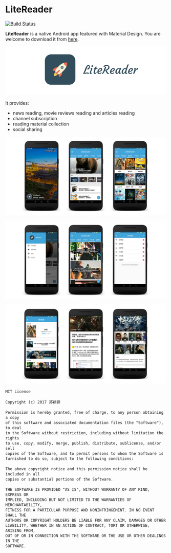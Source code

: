 # LiteReader

[![Build Status](https://travis-ci.org/Mindjet/LiteReader.svg?branch=master)](https://travis-ci.org/Mindjet/LiteReader)

**LiteReader** is a native Android app featured with Material Design. You are welcome to download it from [here](https://www.pgyer.com/FQ75).

![](art/github-icon.png)

It provides:

* news reading, movie reviews reading and articles reading
* channel subscription
* reading material collection
* social sharing

![](art/github-display-1.png)

![](art/github-display-2.png)

![](art/github-display-3.png)


```
MIT License

Copyright (c) 2017 郑颖铎

Permission is hereby granted, free of charge, to any person obtaining a copy
of this software and associated documentation files (the "Software"), to deal
in the Software without restriction, including without limitation the rights
to use, copy, modify, merge, publish, distribute, sublicense, and/or sell
copies of the Software, and to permit persons to whom the Software is
furnished to do so, subject to the following conditions:

The above copyright notice and this permission notice shall be included in all
copies or substantial portions of the Software.

THE SOFTWARE IS PROVIDED "AS IS", WITHOUT WARRANTY OF ANY KIND, EXPRESS OR
IMPLIED, INCLUDING BUT NOT LIMITED TO THE WARRANTIES OF MERCHANTABILITY,
FITNESS FOR A PARTICULAR PURPOSE AND NONINFRINGEMENT. IN NO EVENT SHALL THE
AUTHORS OR COPYRIGHT HOLDERS BE LIABLE FOR ANY CLAIM, DAMAGES OR OTHER
LIABILITY, WHETHER IN AN ACTION OF CONTRACT, TORT OR OTHERWISE, ARISING FROM,
OUT OF OR IN CONNECTION WITH THE SOFTWARE OR THE USE OR OTHER DEALINGS IN THE
SOFTWARE.
```

